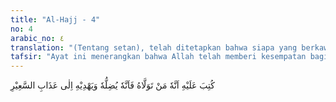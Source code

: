 ```yaml
---
title: "Al-Hajj - 4"
no: 4
arabic_no: ٤
translation: "(Tentang setan), telah ditetapkan bahwa siapa yang berkawan dengan dia, maka dia akan menyesatkannya, dan membawanya ke azab neraka."
tafsir: "Ayat ini menerangkan bahwa Allah telah memberi kesempatan bagi setan melakukan segala macam usaha untuk menyesatkan dan memperdayakan manusia, agar manusia menjadi sesat dan ingkar sebagaimana yang telah ia lakukan. Tetapi usaha itu hanyalah dapat dilakukannya terhadap orang-orang kafir dan tidak beriman kepada Allah dan Rasul-Nya. Sedang hamba-hamba Allah yang mukmin dan mukhlis tidak dapat mereka ganggu dan perdayakan sedikit pun.\n\nAllah berfirman:\n\nIa (Iblis) berkata, \"Tuhanku, oleh karena Engkau telah memutuskan bahwa aku sesat, aku pasti akan jadikan (kejahatan) terasa indah bagi mereka di bumi, dan aku akan menyesatkan mereka semuanya, kecuali hamba-hamba-Mu yang terpilih di antara mereka.\" (al-Hijr/15: 39-40)\n\nDari ayat ini dapat dipahami bahwa Allah mengingatkan agar manusia waspada terhadap godaan setan. Barang siapa yang memperturutkan godaan setan dan menempuh jalannya, maka Allah menyesatkan mereka pula dengan melapangkan jalan yang dibentangkan setan itu sehingga mereka mudah melaluinya. Karena itu mereka akan dimasukkan ke dalam neraka bersama-sama setan yang menggodanya itu. Seorang yang telah terbiasa mengikuti jalan setan itu amat sulit baginya kembali ke jalan yang benar, karena hatinya telah ditutupi oleh keinginan setan itu.\n\nAllah berfirman:\n\nBarang siapa dibiarkan sesat oleh Allah, maka tidak ada yang mampu memberi petunjuk. Allah membiarkannya terombang-ambing dalam kesesatan. (al-A'raf/7: 186)"
---
```

كُتِبَ عَلَيْهِ اَنَّهٗ مَنْ تَوَلَّاهُ فَاَنَّهٗ يُضِلُّهٗ وَيَهْدِيْهِ اِلٰى عَذَابِ السَّعِيْرِ 
